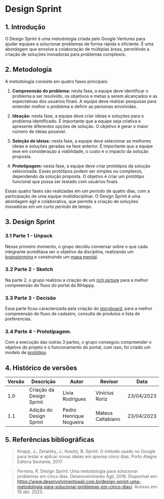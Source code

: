 # Design Sprint

## 1. Introdução

O Design Sprint é uma metodologia criada pelo Google Ventures para ajudar equipes a solucionar problemas de forma rápida e eficiente. É uma abordagem que envolve a colaboração de múltiplas áreas, permitindo a criação de soluções inovadoras para problemas complexos.

## 2. Metodologia

A metodologia consiste em quatro fases principais:

1. **Compreensão do problema:** nesta fase, a equipe deve identificar o problema a ser resolvido, os objetivos e metas a serem alcançados e as expectativas dos usuários finais. A equipe deve realizar pesquisas para entender melhor o problema e definir as personas envolvidas.

2. **Ideação:** nesta fase, a equipe deve criar ideias e soluções para o problema identificado. É importante que a equipe seja criativa e apresente diferentes opções de solução. O objetivo é gerar o maior número de ideias possível.

3. **Seleção de ideias:** nesta fase, a equipe deve selecionar as melhores ideias e soluções geradas na fase anterior. É importante que a equipe leve em consideração a viabilidade, o custo e o impacto da solução proposta.

4. **Prototipagem:** nesta fase, a equipe deve criar protótipos da solução selecionada. Esses protótipos podem ser simples ou complexos, dependendo da solução proposta. O objetivo é criar um protótipo funcional que possa ser testado com usuários finais.

Essas quatro fases são realizadas em um período de quatro dias, com a participação de uma equipe multidisciplinar. O Design Sprint é uma abordagem ágil e colaborativa, que permite a criação de soluções inovadoras em um curto período de tempo.

## 3. Design Sprint

### 3.1 Parte 1 - Unpack

Nesse primeiro momento, o grupo decidiu conversar sobre o que cada integrante acreditava ser o objetivo da disciplina, realizando um [brainstorming](../Base/1.1.1.5.Brainstorm.md) e construindo um [mapa mental](../Base/1.1.1.7.MapaMental.md).

### 3.2 Parte 2 - Sketch

Na parte 2, o grupo realizou a criação de um [rich picture](../Base/1.1.1.4.RichPicture.md) para a melhor compreensão do fluxo do portal da RiHappy.

### 3.3 Parte 3 - Decisão

Essa parte ficou caracterizada pela criação do [storyboard](../Base/1.1.1.8.Storyboard.md), para a melhor compreensão do fluxo de cadastro, consulta de produtos e lista de preferencias.

### 3.4 Parte 4 - Prototipagem.

Com a execução das outras 3 partes, o grupo conseguiu compreender o objetivo do projeto e o funcionamento do portal, com isso, foi criado um modelo de [protótipo](../Base/1.1.1.6.Prototipo.md).

## 4. Histórico de versões

| Versão | Descrição                | Autor                   | Revisor           | Data       |
| ------ | ------------------------ | ----------------------- | ----------------- | ---------- |
| 1.0    | Criação da Design Sprint | Lívia Rodrigues         | Vinícius Roriz    | 23/04/2023 |
| 1.1    | Adição do Design Sprint  | Pedro Henrique Nogueira | Mateus Caltabiano | 23/04/2023 |

## 5. Referências bibliográficas

> Knapp, J.; Zeratsky, J.; Kowitz, B. Sprint: O método usado no Google para testar e aplicar novas ideias em apenas cinco dias. Porto Alegre: Editora Sextante, 2017.

> Ferreira, R. Design Sprint: Uma metodologia para solucionar problemas em cinco dias. Desenvolvimento Ágil, 2018. Disponível em: https://www.desenvolvimentoagil.com.br/design-sprint-uma-metodologia-para-solucionar-problemas-em-cinco-dias/. Acesso em: 19 abr. 2023.
